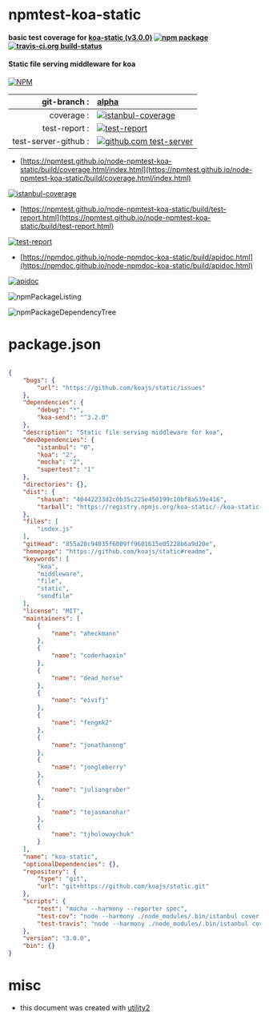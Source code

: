 # npmtest-koa-static

#### basic test coverage for  [koa-static (v3.0.0)](https://github.com/koajs/static#readme)  [![npm package](https://img.shields.io/npm/v/npmtest-koa-static.svg?style=flat-square)](https://www.npmjs.org/package/npmtest-koa-static) [![travis-ci.org build-status](https://api.travis-ci.org/npmtest/node-npmtest-koa-static.svg)](https://travis-ci.org/npmtest/node-npmtest-koa-static)

#### Static file serving middleware for koa

[![NPM](https://nodei.co/npm/koa-static.png?downloads=true&downloadRank=true&stars=true)](https://www.npmjs.com/package/koa-static)

| git-branch : | [alpha](https://github.com/npmtest/node-npmtest-koa-static/tree/alpha)|
|--:|:--|
| coverage : | [![istanbul-coverage](https://npmtest.github.io/node-npmtest-koa-static/build/coverage.badge.svg)](https://npmtest.github.io/node-npmtest-koa-static/build/coverage.html/index.html)|
| test-report : | [![test-report](https://npmtest.github.io/node-npmtest-koa-static/build/test-report.badge.svg)](https://npmtest.github.io/node-npmtest-koa-static/build/test-report.html)|
| test-server-github : | [![github.com test-server](https://npmtest.github.io/node-npmtest-koa-static/GitHub-Mark-32px.png)](https://npmtest.github.io/node-npmtest-koa-static/build/app/index.html) | | build-artifacts : | [![build-artifacts](https://npmtest.github.io/node-npmtest-koa-static/glyphicons_144_folder_open.png)](https://github.com/npmtest/node-npmtest-koa-static/tree/gh-pages/build)|

- [https://npmtest.github.io/node-npmtest-koa-static/build/coverage.html/index.html](https://npmtest.github.io/node-npmtest-koa-static/build/coverage.html/index.html)

[![istanbul-coverage](https://npmtest.github.io/node-npmtest-koa-static/build/screenCapture.buildCi.browser.%252Ftmp%252Fbuild%252Fcoverage.lib.html.png)](https://npmtest.github.io/node-npmtest-koa-static/build/coverage.html/index.html)

- [https://npmtest.github.io/node-npmtest-koa-static/build/test-report.html](https://npmtest.github.io/node-npmtest-koa-static/build/test-report.html)

[![test-report](https://npmtest.github.io/node-npmtest-koa-static/build/screenCapture.buildCi.browser.%252Ftmp%252Fbuild%252Ftest-report.html.png)](https://npmtest.github.io/node-npmtest-koa-static/build/test-report.html)

- [https://npmdoc.github.io/node-npmdoc-koa-static/build/apidoc.html](https://npmdoc.github.io/node-npmdoc-koa-static/build/apidoc.html)

[![apidoc](https://npmdoc.github.io/node-npmdoc-koa-static/build/screenCapture.buildCi.browser.%252Ftmp%252Fbuild%252Fapidoc.html.png)](https://npmdoc.github.io/node-npmdoc-koa-static/build/apidoc.html)

![npmPackageListing](https://npmtest.github.io/node-npmtest-koa-static/build/screenCapture.npmPackageListing.svg)

![npmPackageDependencyTree](https://npmtest.github.io/node-npmtest-koa-static/build/screenCapture.npmPackageDependencyTree.svg)



# package.json

```json

{
    "bugs": {
        "url": "https://github.com/koajs/static/issues"
    },
    "dependencies": {
        "debug": "*",
        "koa-send": "^3.2.0"
    },
    "description": "Static file serving middleware for koa",
    "devDependencies": {
        "istanbul": "0",
        "koa": "2",
        "mocha": "2",
        "supertest": "1"
    },
    "directories": {},
    "dist": {
        "shasum": "40442233d2c0b35c225e450199c10bf8a539e416",
        "tarball": "https://registry.npmjs.org/koa-static/-/koa-static-3.0.0.tgz"
    },
    "files": [
        "index.js"
    ],
    "gitHead": "855a20c94035f6009ff9601615e05228b6a9d20e",
    "homepage": "https://github.com/koajs/static#readme",
    "keywords": [
        "koa",
        "middleware",
        "file",
        "static",
        "sendfile"
    ],
    "license": "MIT",
    "maintainers": [
        {
            "name": "aheckmann"
        },
        {
            "name": "coderhaoxin"
        },
        {
            "name": "dead_horse"
        },
        {
            "name": "eivifj"
        },
        {
            "name": "fengmk2"
        },
        {
            "name": "jonathanong"
        },
        {
            "name": "jongleberry"
        },
        {
            "name": "juliangruber"
        },
        {
            "name": "tejasmanohar"
        },
        {
            "name": "tjholowaychuk"
        }
    ],
    "name": "koa-static",
    "optionalDependencies": {},
    "repository": {
        "type": "git",
        "url": "git+https://github.com/koajs/static.git"
    },
    "scripts": {
        "test": "mocha --harmony --reporter spec",
        "test-cov": "node --harmony ./node_modules/.bin/istanbul cover ./node_modules/.bin/_mocha",
        "test-travis": "node --harmony ./node_modules/.bin/istanbul cover ./node_modules/.bin/_mocha --report lcovonly"
    },
    "version": "3.0.0",
    "bin": {}
}
```



# misc
- this document was created with [utility2](https://github.com/kaizhu256/node-utility2)
